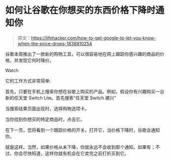 # 如何让谷歌在你想买的东西价格下降时通知你

> 原文：<https://lifehacker.com/how-to-get-google-to-let-you-know-when-the-price-drops-1838810254>

谷歌本周推出了一款新的购物工具，可以很容易地在网上跟踪你感兴趣的商品的价格，并发现它何时降价。

Watch

它的工作方式非常简单:

首先，只要在手机上搜索你想在谷歌上购买的产品。例如，假设你有兴趣购买一台新的任天堂 Switch Lite。首先搜索“任天堂 Switch 建兴”

当搜索结果页面出现时，选择购物选项卡。

当你找到你想买的特定商品时，点击它。

在下一页，您将看到一个跟踪价格的开关。打开它，当价格下降时，谷歌会通知你。

就是这样。当然，如果价格从未下降，你就永远不会收到那个通知。如果有；不过，你会尽快知道，这样你就有机会在它卖完之前打折买到它。